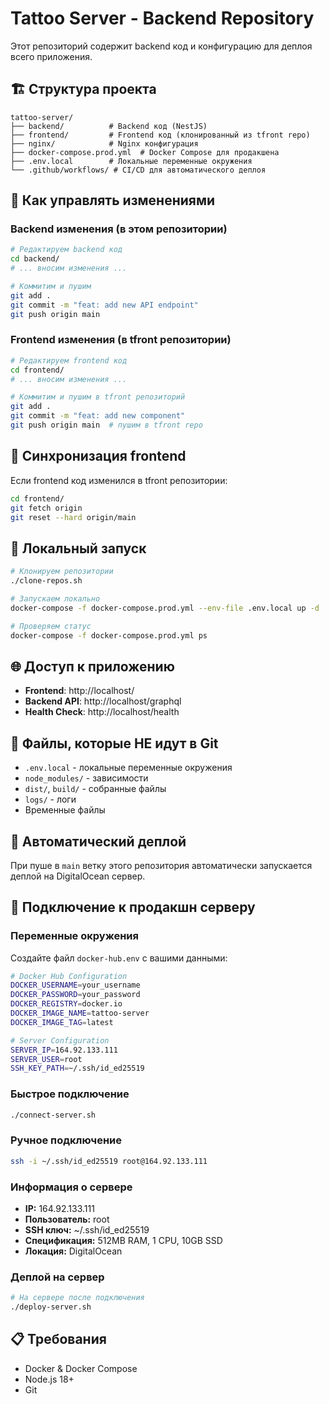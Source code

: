 # Tattoo Server - Backend Repository

Этот репозиторий содержит backend код и конфигурацию для деплоя всего приложения.

## 🏗️ Структура проекта

```
tattoo-server/
├── backend/          # Backend код (NestJS)
├── frontend/         # Frontend код (клонированный из tfront repo)
├── nginx/            # Nginx конфигурация
├── docker-compose.prod.yml  # Docker Compose для продакшена
├── .env.local        # Локальные переменные окружения
└── .github/workflows/ # CI/CD для автоматического деплоя
```

## 🚀 Как управлять изменениями

### Backend изменения (в этом репозитории)

```bash
# Редактируем backend код
cd backend/
# ... вносим изменения ...

# Коммитим и пушим
git add .
git commit -m "feat: add new API endpoint"
git push origin main
```

### Frontend изменения (в tfront репозитории)

```bash
# Редактируем frontend код
cd frontend/
# ... вносим изменения ...

# Коммитим и пушим в tfront репозиторий
git add .
git commit -m "feat: add new component"
git push origin main  # пушим в tfront repo
```

## 🔄 Синхронизация frontend

Если frontend код изменился в tfront репозитории:

```bash
cd frontend/
git fetch origin
git reset --hard origin/main
```

## 🐳 Локальный запуск

```bash
# Клонируем репозитории
./clone-repos.sh

# Запускаем локально
docker-compose -f docker-compose.prod.yml --env-file .env.local up -d

# Проверяем статус
docker-compose -f docker-compose.prod.yml ps
```

## 🌐 Доступ к приложению

- **Frontend**: http://localhost/
- **Backend API**: http://localhost/graphql
- **Health Check**: http://localhost/health

## 📝 Файлы, которые НЕ идут в Git

- `.env.local` - локальные переменные окружения
- `node_modules/` - зависимости
- `dist/`, `build/` - собранные файлы
- `logs/` - логи
- Временные файлы

## 🚀 Автоматический деплой

При пуше в `main` ветку этого репозитория автоматически запускается деплой на DigitalOcean сервер.

## 🔐 Подключение к продакшн серверу

### Переменные окружения
Создайте файл `docker-hub.env` с вашими данными:
```bash
# Docker Hub Configuration
DOCKER_USERNAME=your_username
DOCKER_PASSWORD=your_password
DOCKER_REGISTRY=docker.io
DOCKER_IMAGE_NAME=tattoo-server
DOCKER_IMAGE_TAG=latest

# Server Configuration
SERVER_IP=164.92.133.111
SERVER_USER=root
SSH_KEY_PATH=~/.ssh/id_ed25519
```

### Быстрое подключение
```bash
./connect-server.sh
```

### Ручное подключение
```bash
ssh -i ~/.ssh/id_ed25519 root@164.92.133.111
```

### Информация о сервере
- **IP:** 164.92.133.111
- **Пользователь:** root
- **SSH ключ:** ~/.ssh/id_ed25519
- **Спецификация:** 512MB RAM, 1 CPU, 10GB SSD
- **Локация:** DigitalOcean

### Деплой на сервер
```bash
# На сервере после подключения
./deploy-server.sh
```

## 📋 Требования

- Docker & Docker Compose
- Node.js 18+
- Git
